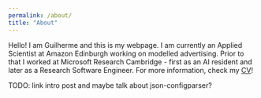 ```yaml
---
permalink: /about/
title: "About"
---
```


Hello! I am Guilherme and this is my webpage. I am currently an Applied Scientist at Amazon Edinburgh working on modelled advertising. Prior to that I worked at Microsoft Research Cambridge - first as an AI resident and later as a Research Software Engineer. For more information, check my [CV](https://gilunga.github.io/assets/docs/guilherme_ilunga_cv.pdf)!

TODO: link intro post and maybe talk about json-configparser?
